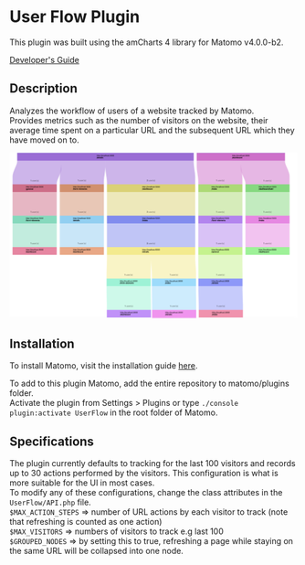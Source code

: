# User Flow Plugin

This plugin was built using the amCharts 4 library for Matomo v4.0.0-b2. 

[Developer's Guide](./docs/index.md)

## Description

Analyzes the workflow of users of a website tracked by Matomo.  
Provides metrics such as the number of visitors on the website, 
their average time spent on a particular URL and the subsequent URL
which they have moved on to.

![UI Example](./images/UI.png)

## Installation

To install Matomo, visit the installation guide [here](https://matomo.org/docs/installation/).

To add to this plugin Matomo, add the entire repository to matomo/plugins folder.  
Activate the plugin from Settings > Plugins or type
`./console plugin:activate UserFlow` in the root folder of Matomo.

## Specifications

The plugin currently defaults to tracking for the last 100 visitors and records up to 30 actions
performed by the visitors. This configuration is what is more suitable for the UI in most cases.  
To modify any of these configurations, change the class attributes in the `UserFlow/API.php` file.  
`$MAX_ACTION_STEPS` => number of URL actions by each visitor to track (note that refreshing is counted as one action)  
`$MAX_VISITORS` => numbers of visitors to track e.g last 100  
`$GROUPED_NODES` => by setting this to true, refreshing a page while staying on the same URL will be collapsed into one node.  

